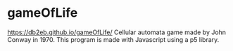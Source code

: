 # gameOfLife
https://db2eb.github.io/gameOfLife/
Cellular automata game made by John Conway in 1970. This program is made with Javascript using a p5 library.
